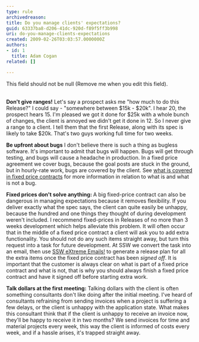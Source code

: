 ```yaml
---
type: rule
archivedreason: 
title: Do you manage clients' expectations?
guid: 63337ba8-d206-41dc-920d-f89f5ff3b998
uri: do-you-manage-clients-expectations
created: 2009-02-26T03:03:57.0000000Z
authors:
- id: 1
  title: Adam Cogan
related: []

---
```



This field should not be null (Remove me when you edit this field).
<br><excerpt class='endintro'></excerpt><br>
<p><b>Don't give ranges!</b> Let's say a prospect asks me &quot;how much to do this Release?&quot; I could say - &quot;somewhere between $15k - $20k&quot;. I hear 20, the prospect hears 15. I'm pleased we got it done for $25k with a whole bunch of changes, the client is annoyed we didn't get it done in 12. So I never give a range to a client. I tell them that the first Release, along with its spec is likely to take $20k. That's two guys working full time for two weeks. </p>
<p><b>Be upfront about bugs</b> I don't believe there is such a thing as bugless software. It's important to admit that bugs will happen. Bugs will get through testing, and bugs will cause a headache in production. In a fixed price agreement we cover bugs, because the goal posts are stuck in the ground, but in hourly-rate work, bugs are covered by the client. See <a href="http&#58;//www.ssw.com.au/ssw/Standards/Forms/ConsultingOrderTermsConditions.aspx">what is covered in fixed price contracts</a> for more information in relation to what is and what is not a bug.</p>
<p><b>Fixed prices don't solve anything&#58; </b>A big fixed-price contract can also be dangerous in managing expectations because it removes flexibility. If you deliver exactly what the spec says, the client can quite easily be unhappy, because the hundred and one things they thought of during development weren't included. I recommend fixed-prices in Releases of no more than 3 weeks development which helps alleviate this problem. It will often occur that in the middle of a fixed price contract a client will ask you to add extra functionality. You should not do any such items straight away, but turn this request into a task for future development. At SSW we convert the task into an email, then use <a href="http&#58;//www.ssw.com.au/ssw/ExtremeEmails/Default.aspx">SSW eXtreme Emails!</a> to generate a release plan for all the extra items once the fixed price contract has been <i>signed off</i>. It is important that the customer is always clear on what is part of a fixed price contract and what is not, that is why you should always finish a fixed price contract and have it signed off before starting extra work. </p>
<p><b>Talk dollars at the first meeting&#58;</b> Talking dollars with the client is often something consultants don't like doing after the initial meeting. I've heard of consultants refraining from sending invoices when a project is suffering a few delays, or the client is unhappy with the application state. What makes this consultant think that if the client is unhappy to receive an invoice now, they'll be happy to receive it in two months? We send invoices for time and material projects every week, this way the client is informed of costs every week, and if a hassle arises, it's trapped straight away.</p>


